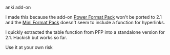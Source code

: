 anki add-on

I made this because the add-on [Power Format Pack](https://ankiweb.net/shared/info/162313389) won't be ported 
to 2.1 and the [Mini Format Pack](https://ankiweb.net/shared/info/295889520) doesn't seem to 
include a function for hyperlinks.

I quickly extracted the table function from PFP into a standalone version for 2.1. Hackish but works so far. 

Use it at your own risk
